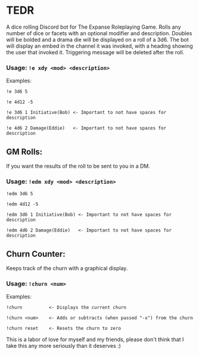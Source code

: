 # TEDR
A dice rolling Discord bot for The Expanse Roleplaying Game. Rolls any number of dice or facets with an optional modifier and description. Doubles will be bolded and a drama die will be displayed on a roll of a 3d6. The bot will display an embed in the channel it was invoked, with a heading showing the user that invoked it. Triggering message will be deleted after the roll.

### Usage: ```!e xdy <mod> <description>```
  
Examples:
  
```
!e 3d6 5
  
!e 4d12 -5
  
!e 3d6 1 Initiative(Bob) <- Important to not have spaces for description
  
!e 4d6 2 Damage(Eddie)   <- Important to not have spaces for description
```

## GM Rolls:
If you want the results of the roll to be sent to you in a DM.

### Usage: ```!edm xdy <mod> <description>```

```
!edm 3d6 5
  
!edm 4d12 -5
  
!edm 3d6 1 Initiative(Bob) <- Important to not have spaces for description
  
!edm 4d6 2 Damage(Eddie)   <- Important to not have spaces for description
```

## Churn Counter:
Keeps track of the churn with a graphical display.

### Usage: `!churn <num>`

 Examples:
 
 ```
!churn          <- Displays the current churn
                     
!churn <num>    <- Adds or subtracts (when passed "-x") from the churn
                  
!churn reset    <- Resets the churn to zero
```

This is a labor of love for myself and my friends, please don't think that I take this any more seriously than it deserves :)
